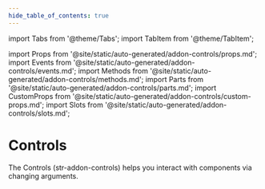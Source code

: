 ```yaml
---
hide_table_of_contents: true
---
```

import Tabs from '@theme/Tabs';
import TabItem from '@theme/TabItem';

import Props from '@site/static/auto-generated/addon-controls/props.md';
import Events from '@site/static/auto-generated/addon-controls/events.md';
import Methods from '@site/static/auto-generated/addon-controls/methods.md';
import Parts from '@site/static/auto-generated/addon-controls/parts.md';
import CustomProps from '@site/static/auto-generated/addon-controls/custom-props.md';
import Slots from '@site/static/auto-generated/addon-controls/slots.md';



# Controls

The Controls (str-addon-controls) helps you interact with components via changing arguments.

  
<Props />
<Events />
<Methods />
<Parts />
<CustomProps />
<Slots />